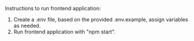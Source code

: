 Instructions to run frontend application:

1. Create a .env file, based on the provided .env.example, assign variables as needed.
2. Run frontend application with "npm start".
